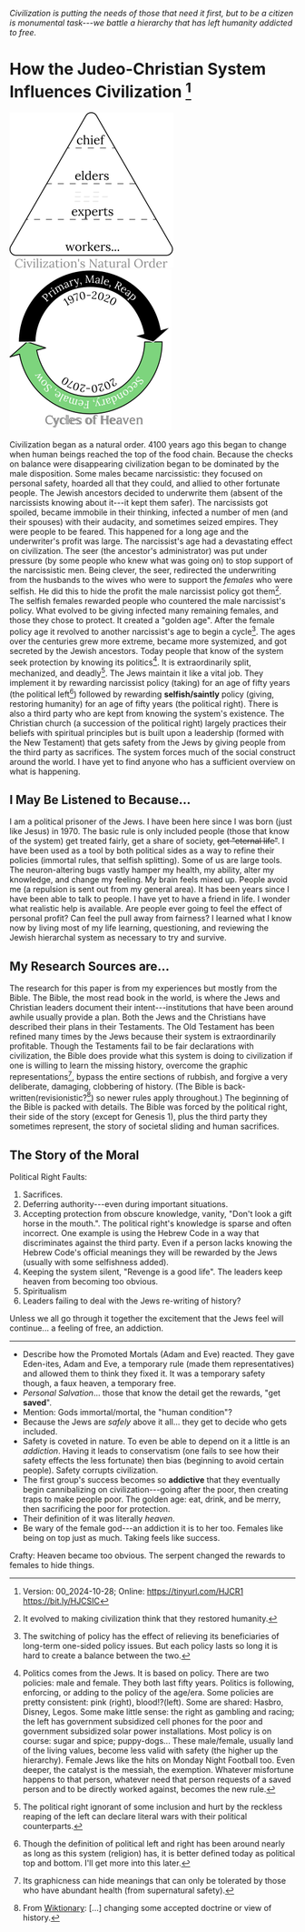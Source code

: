 [^Information]: Version: 00_2024-10-28; Online: <https://tinyurl.com/HJCR1> <https://bit.ly/HJCSIC>

*Civilization is putting the needs of those that need it first, but to be a citizen is monumental task---we battle a hierarchy that has left humanity addicted to free.*

# How the Judeo-Christian System Influences Civilization [^Information]

![](images/05_ages-of-civilization_eden.svg)![](images/10_cycles-of-heaven.svg)

Civilization began as a natural order. 4100 years ago this began to change when human beings reached the top of the food chain. Because the checks on balance were disappearing civilization began to be dominated by the male disposition. Some males became narcissistic: they focused on personal safety, hoarded all that they could, and allied to other fortunate people. The Jewish ancestors decided to underwrite them (absent of the narcissists knowing about it---it kept them safer). The narcissists got spoiled, became immobile in their thinking, infected a number of men (and their spouses) with their audacity, and sometimes seized empires. They were people to be feared. This happened for a long age and the underwriter's profit was large. The narcissist's age had a devastating effect on civilization. The seer (the ancestor's administrator) was put under pressure (by some people who knew what was going on) to stop support of the narcissistic men. Being clever, the seer, redirected the underwriting from the husbands to the wives who were to support the *females* who were selfish. He did this to hide the profit the male narcissist policy got them[^evolved]. The selfish females rewarded people who countered the male narcissist's policy. What evolved to be giving infected many remaining females, and those they chose to protect. It created a "golden age". After the female policy age it revolved to another narcissist's age to begin a cycle[^switching]. The ages over the centuries grew more extreme, became more systemized, and got secreted by the Jewish ancestors. Today people that know of the system seek protection by knowing its politics[^politics]. It is extraordinarily split, mechanized, and deadly[^wars]. The Jews maintain it like a vital job. They implement it by rewarding narcissist policy (taking) for an age of fifty years (the political left[^left-right]) followed by rewarding **selfish/saintly** policy (giving, restoring humanity) for an age of fifty years (the political right). There is also a third party who are kept from knowing the system's existence. The Christian church (a succession of the political right) largely practices their beliefs with spiritual principles but is built upon a leadership (formed with the New Testament) that gets safety from the Jews by giving people from the third party as sacrifices. The system forces much of the social construct around the world. I have yet to find anyone who has a sufficient overview on what is happening.

## I May Be Listened to Because...

I am a political prisoner of the Jews. I have been here since I was born (just like Jesus) in 1970. The basic rule is only included people (those that know of the system) get treated fairly, get a share of society, ~~get "eternal life"~~. I have been used as a tool by both political sides as a way to refine their policies (immortal rules, that selfish splitting). Some of us are large tools. The neuron-altering bugs vastly hamper my health, my ability, alter my knowledge, and change my feeling. My brain feels mixed up. People avoid me (a repulsion is sent out from my general area). It has been years since I have been able to talk to people. I have yet to have a friend in life. I wonder what realistic help is available. Are people ever going to feel the effect of personal profit? Can feel the pull away from fairness? I learned what I know now by living most of my life learning, questioning, and reviewing the Jewish hierarchal system as necessary to try and survive.

## My Research Sources are...

The research for this paper is from my experiences but mostly from the Bible. The Bible, the most read book in the world, is where the Jews and Christian leaders document their intent---institutions that have been around awhile usually provide a plan. Both the Jews and the Christians have described their plans in their Testaments. The Old Testament has been refined many times by the Jews because their system is extraordinarily profitable. Though the Testaments fail to be fair declarations with civilization, the Bible does provide what this system is doing to civilization if one is willing to learn the missing history, overcome the graphic representations[^graphic], bypass the entire sections of rubbish, and forgive a very deliberate, damaging, clobbering of history. (The Bible is back-written(revisionistic?[^revisionistic]) so newer rules apply throughout.) The beginning of the Bible is packed with details. The Bible was forced by the political right, their side of the story (except for Genesis 1), plus the third party they sometimes represent, the story of societal sliding and human sacrifices.

## The Story of the Moral

Political Right Faults:
1) Sacrifices.
2) Deferring authority---even during important situations.
3) Accepting protection from obscure knowledge, vanity, "Don't look a gift horse in the mouth.". The political right's knowledge is sparse and often incorrect. One example is using the Hebrew Code in a way that discriminates against the third party. Even if a person lacks knowing the Hebrew Code's official meanings they will be rewarded by the Jews (usually with some selfishness added).
4) Keeping the system silent, "Revenge is a good life". The leaders keep heaven from becoming too obvious.
5) Spiritualism
6) Leaders failing to deal with the Jews re-writing of history?

Unless we all go through it together the excitement that the Jews feel will continue... a feeling of free, an addiction.

---

[^evolved]: It evolved to making civilization think that they restored humanity.
[^switching]: The switching of policy has the effect of relieving its beneficiaries of long-term one-sided policy issues. But each policy lasts so long it is hard to create a balance between the two.
[^wars]: The political right ignorant of some inclusion and hurt by the reckless reaping of the left can declare literal wars with their political counterparts.
[^politics]: Politics comes from the Jews. It is based on policy. There are two policies: male and female. They both last fifty years. Politics is following, enforcing, or adding to the policy of the age/era. Some policies are pretty consistent: pink (right), blood!?(left). Some are shared: Hasbro, Disney, Legos. Some make little sense: the right as gambling and racing; the left has government subsidized cell phones for the poor and government subsidized solar power installations. Most policy is on course: sugar and spice; puppy-dogs... These male/female, usually land of the living values, become less valid with safety (the higher up the hierarchy). Female Jews like the hits on Monday Night Football too. Even deeper, the catalyst is the messiah, the exemption. Whatever misfortune happens to that person, whatever need that person requests of a saved person and to be directly worked against, becomes the new rule.
[^left-right]: Though the definition of political left and right has been around nearly as long as this system (religion) has, it is better defined today as political top and bottom. I'll get more into this later.
[^graphic]: Its graphicness can hide meanings that can only be tolerated by those who have abundant health (from supernatural safety).
[^revisionistic]: From [Wiktionary](https://en.wiktionary.org/wiki/revisionistic): [...] changing some accepted doctrine or view of history.

* Describe how the Promoted Mortals (Adam and Eve) reacted. They gave Eden-ites, Adam and Eve, a temporary rule (made them representatives) and allowed them to think they fixed it. It was a temporary safety though, a faux heaven, a temporary free.
* *Personal Salvation*... those that know the detail get the rewards, "get **saved**".
* Mention: Gods immortal/mortal, the "human condition"?
* Because the Jews are *safely* above it all... they get to decide who gets included.
* Safety is coveted in nature. To even be able to depend on it a little is an *addiction*. Having it leads to conservatism (one fails to see how their safety effects the less fortunate) then bias (beginning to avoid certain people). Safety corrupts civilization.
* The first group's success becomes so **addictive** that they eventually begin cannibalizing on civilization---going after the poor, then creating traps to make people poor. The golden age: eat, drink, and be merry, then sacrificing the poor for protection.
* Their definition of it was literally *heaven*.
* Be wary of the female god---an addiction it is to her too. Females like being on top just as much. Taking feels like success.

Crafty: Heaven became too obvious. The serpent changed the rewards to females to hide things.